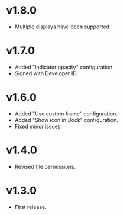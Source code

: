 v1.8.0
============

 - Multiple displays have been supported.

v1.7.0
======

 - Added "Indicator opacity" configuration.
 - Signed with Developer ID.

v1.6.0
======

 - Added "Use custom frame" configuration.
 - Added "Show icon in Dock" configuration.
 - Fixed minor issues.

v1.4.0
======

 - Revised file permissions.

v1.3.0
======

 - First release.
